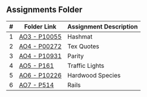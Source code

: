 ##  Assignments Folder  

|   #   | Folder Link | Assignment Description |
| :---: | ----------- | ---------------------- |
|   1   |     [AO3 - P10055](https://github.com/blakeGauna/4483-Prog-Tech/tree/main/Assignments/P10055)        |         Hashmat               |
|   2   |     [AO4 - P00272](https://github.com/blakeGauna/4483-Prog-Tech/tree/main/Assignments/P00272)        |         Tex Quotes            |
|   3   |     [AO4 - P10931](https://github.com/blakeGauna/4483-Prog-Tech/tree/main/Assignments/AO4)        |         Parity            |
|   4   |     [AO5 - P161](https://github.com/blakeGauna/4483-Prog-Tech/tree/main/Assignments/AO5)        |         Traffic Lights            |
|   5   |     [AO6 - P10226](https://github.com/blakeGauna/4483-Prog-Tech/tree/main/Assignments/AO6)        |        Hardwood Species           |
|   6   |     [AO7 - P514](https://github.com/blakeGauna/4483-Prog-Tech/tree/main/Assignments/AO7)        |        Rails           |
